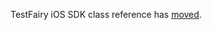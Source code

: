 TestFairy iOS SDK class reference has [moved](https://app.testfairy.com/reference/ios/Classes/TestFairy.html).
